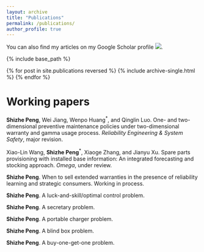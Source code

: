 ```yaml
---
layout: archive
title: "Publications"
permalink: /publications/
author_profile: true
---
```


You can also find my articles on my Google Scholar profile <a href='https://scholar.google.com/citations?user=V2KUfigAAAAJ&hl'><img src="https://img.shields.io/badge/citations%20-44-9cf?style=flat-square&logo=Google%20Scholar&labelColor=f6f6f6&color=9cf&style=flat&label=citations"></a>.

{% include base_path %}

{% for post in site.publications reversed %}
  {% include archive-single.html %}
{% endfor %}

Working papers
======
<b>Shizhe Peng</b>, Wei Jiang, Wenpo Huang<sup>*</sup>, and Qinglin Luo. One- and two-dimensional preventive maintenance policies under two-dimensional warranty and gamma usage process. <i>Reliability Engineering & System Safety</i>, major revision.

Xiao-Lin Wang, <b>Shizhe Peng</b><sup>*</sup>, Xiaoge Zhang, and Jianyu Xu. Spare parts provisioning with installed base information: An integrated forecasting and stocking approach. <i>Omega</i>, under review.

<b>Shizhe Peng</b>. When to sell extended warranties in the presence of reliability learning and strategic consumers. Working in process.

<b>Shizhe Peng</b>. A luck-and-skill/optimal control problem.

<b>Shizhe Peng</b>. A secretary problem.

<b>Shizhe Peng</b>. A portable charger problem.

<b>Shizhe Peng</b>. A blind box problem.

<b>Shizhe Peng</b>. A buy-one-get-one problem.
